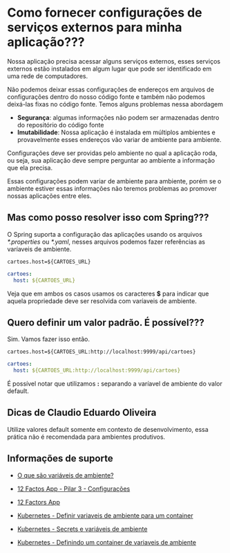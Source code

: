 # Como fornecer configurações de serviços externos para minha aplicação???

Nossa aplicação precisa acessar alguns serviços externos, esses serviços externos
estão instalados em algum lugar que pode ser identificado em uma rede de computadores.

Não podemos deixar essas configurações de endereços em arquivos de configurações dentro do nosso código fonte
e também não podemos deixá-las fixas no código fonte. Temos alguns problemas nessa abordagem
- **Segurança**: algumas informações não podem ser armazenadas dentro do repositório do código fonte 
- **Imutabilidade**: Nossa aplicação é instalada em múltiplos ambientes e provavelmente esses endereços vão variar de
ambiente para ambiente.

Configurações deve ser providas pelo ambiente no qual a aplicação roda, ou seja, sua aplicação deve sempre perguntar
ao ambiente a informação que ela precisa.

Essas configurações podem variar de ambiente para ambiente, porém se o ambiente estiver essas informações
não teremos problemas ao promover nossas aplicações entre eles.

## Mas como posso resolver isso com Spring???

O Spring suporta a configuração das aplicações usando os arquivos _*.properties_ ou _*.yaml_, nesses arquivos podemos
fazer referências as varíaveis de ambiente. 

```properties
cartoes.host=${CARTOES_URL}
```

```yaml
cartoes:
  host: ${CARTOES_URL}    
```  

Veja que em ambos os casos usamos os caracteres **$** para indicar que aquela propriedade
deve ser resolvida com varíaveis de ambiente.
  

## Quero definir um valor padrão. É possível???

Sim. Vamos fazer isso então.

```properties
cartoes.host=${CARTOES_URL:http://localhost:9999/api/cartoes}
```

```yaml
cartoes:
  host: ${CARTOES_URL:http://localhost:9999/api/cartoes}    
```  

É possível notar que utilizamos **:** separando a varíavel de ambiente do valor default.  

## Dicas de Claudio Eduardo Oliveira

Utilize valores default somente em contexto de desenvolvimento, essa prática não é recomendada
para ambientes produtivos.

## Informações de suporte

- [O que são variáveis de ambiente?](https://opensource.com/article/19/8/what-are-environment-variables)

- [12 Factos App - Pilar 3 - Configurações](https://12factor.net/pt_br/config)

- [12 Factors App](https://12factor.net/pt_br/)

- [Kubernetes - Definir variaveis de ambiente para um container](https://kubernetes.io/docs/tasks/inject-data-application/define-environment-variable-container/)

- [Kubernetes - Secrets e variáveis de ambiente](https://kubernetes.io/docs/concepts/configuration/secret/#using-secrets-as-environment-variables)  

- [Kubernetes - Definindo um container de variaveis de ambiente](https://kubernetes.io/docs/tasks/inject-data-application/distribute-credentials-secure/#define-container-environment-variables-using-secret-data)
